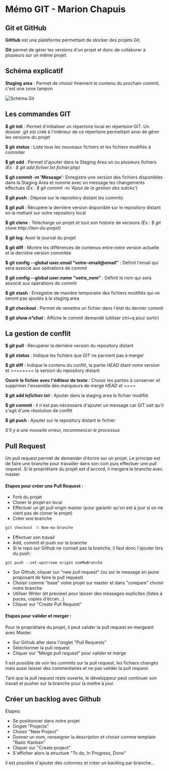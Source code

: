 Mémo GIT - Marion Chapuis
=========================


Git et GitHub
-------------

**GitHub** est une plateforme permettant de stocker des projets Git.

**Git** permet de gérer les versions d'un projet et donc de collaborer à plusieurs sur un même projet.



Schéma explicatif
-----------------

**Staging area** : Permet de choisir finement le contenu du prochain commit, c'est une zone tampon


![Schéma Git](https://raw.githubusercontent.com/MarionChapuis/memo/master/Schema_git.png)



Les commandes GIT 
-----------------
**$ git init** : Permet d'initialiser un répertoire local en répertoire GIT. Un dossier .git est créé à l'intérieur de ce répertoire permettant ainsi de gérer les versions du projet

**$ git status** : Liste tous les nouveaux fichiers et les fichiers modifiés à commiter

**$ git add** : Permet d'ajouter dans la Staging Area un ou plusieurs fichiers *(Ex : $ git add fichier.txt fichier.php)*

**$ git commit -m 'Message'**: Enregistre une version des fichiers disponibles dans la Staging Area et nomme avec un message les changements effectués *(Ex : $ git commit -m 'Ajout de la gestion des sotcks')*

**$ git push** : Dépose sur le repository distant les commits

**$ git pull** : Récupère la dernière version disponible sur le repository distant en la mettant sur notre repository local

**$ git clone** : Télécharge un projet et tout son histoire de versions *(Ex : $ git clone http://lien-du-projet)*

**$ git log**: Avoir le journal du projet 

**$ git diff** : Montre les différences de contenus entre notre version actuelle et la dernière version commitée

**$ git config --global user.email "votre-email@email"** : Définit l'email qui sera associé aux opérations de commit

**$ git config --global user.name "votre_nom"** : Définit le nom qui sera associé aux opérations de commit

**$ git stash** : Enregistre de manière temporaire des fichiers modifiés qui ne seront pas ajoutés à la staging area

**$ git checkout** : Permet de remettre un fichier dans l'état du dernier commit

**$ git show *n°chat*** : Affiche le commit demandé (utiliser ctrl+q pour sortir)  




La gestion de conflit 
---------------------

**$ git pull** : Récupérer la dernière version du repository distant

**$ git status** : Indique les fichiers que GIT ne parvient pas à merger

**$ git diff** : Indique le contenu du conflit, la partie *HEAD* étant notre version et *========* la version du repository distant

**Ouvrir le fichier avec l'éditeur de texte** : Choisir les parties à conserver et supprimer l'ensemble des marqueurs de merge *HEAD* et *====*

**$ git add *lefichier.txt*** : Ajouter dans la staging area le fichier modifié

**$ git commit** : Il n'est pas nécessaire d'ajouter un message car GIT sait qu'il s'agit d'une résolution de conflit

**$ git push** : Ajouter sur le repository distant le fichier

*S'il y a une nouvelle erreur, recommencer le processus*




## Pull Request

Un pull request permet de demander d'écrire sur un projet. Le principe est de faire une branche pour travailler dans son coin puis effectuer une pull request. 
Si le propriétaire du projet est d'accord, il mergera la branche avec master. 

#### Etapes pour créer une Pull Request :

* Fork du projet
* Cloner le projet en local
* Effectuer un git pull origin master (pour garantir qu'on est à jour si on ne vient pas de cloner le projet)
* Créer une branche 
```bash
git checkout -b Nom-ma-branche
```
* Effectuer son travail 
* Add, commit et push sur la branche
* Si le repo sur Github ne connait pas la branche, il faut donc l'ajouter lors du push:
```
git push --set-upstream origin nomMaBranche
```
* Sur Github, cliquer sur "new pull request" (ou sur le message en jaune proposant de faire le pull request)
* Choisir comme "base" notre projet sur master et dans "compare" choisir notre branche
* Utiliser Writer (et preview) pour laisser des messages explicites (listes à puces, copies d'écran...)
* Cliquer sur "Create Pull Request"

#### Etapes pour valider et merger :

Pour le propriétaire du projet, il peut valider la pull request en mergeant avec Master.

* Sur Github aller dans l'onglet "Pull Requests"
* Sélectionner la pull request
* Cliquer sur "Merge pull request" pour valider et merge

Il est possible de voir les commits sur la pull request, les fichiers changés mais aussi laisser des commentaires et ne pas valider la pull request.

Tant que la pull request reste ouverte, le développeur peut continuer son travail et pusher sur la branche pour la mettre à jour.


## Créer un backlog avec Github

Etapes:
* Se positionner dans notre projet
* Onglet "Projects"
* Choisir "New Project"
* Donner un nom, renseigner la description et choisir comme template "Basic Kanban"
* Cliquer sur "Create project"
* S'afficher alors la structure "To do, In Progress, Done"

Il est possible d'ajouter des colonnes et créer un backlog par branche...
